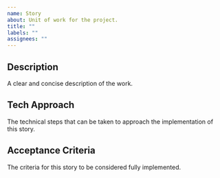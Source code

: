 ```yaml
---
name: Story
about: Unit of work for the project.
title: ""
labels: ""
assignees: ""
---
```


## Description

A clear and concise description of the work.

## Tech Approach

The technical steps that can be taken to approach the implementation of this story.

## Acceptance Criteria

The criteria for this story to be considered fully implemented.
